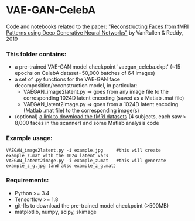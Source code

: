 # VAE-GAN-CelebA
Code and notebooks related to the paper: ["Reconstructing Faces from fMRI Patterns using Deep Generative Neural Networks"](https://arxiv.org/abs/1810.03856) by VanRullen &amp; Reddy, 2019

### This folder contains:
* a pre-trained VAE-GAN model checkpoint 'vaegan_celeba.ckpt' (~15 epochs on CelebA dataset=50,000 batches of 64 images)
* a set of .py functions for the VAE-GAN face decomposition/reconstruction model, in particular:
  * VAEGAN_image2latent.py => goes from any image file to the corresponding 1024D latent encoding (saved as a Matlab .mat file)
  * VAEGAN_latent2image.py => goes from a 1024D latent encoding (Matlab .mat file) to the corresponding image(s)
* (optional) [a link to download the fMRI datasets](https://openneuro.com/) (4 subjects, each saw > 8,000 faces in the scanner) and some Matlab analysis code

### Example usage:
    VAEGAN_image2latent.py -i example.jpg     #this will create example_z.mat with the 1024 latent vars
    VAEGAN_latent2image.py -i example_z.mat   #this will generate example_z_g.jpg (and also example_z_g.mat)

### Requirements:
* Python >= 3.4
* Tensorflow >= 1.8
* git-lfs to download the pre-trained model checkpoint (>500MB)
* matplotlib, numpy, scipy, skimage
